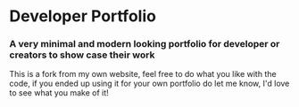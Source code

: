 # Developer Portfolio

### A very minimal and modern looking portfolio for developer or creators to show case their work

This is a fork from my own website, feel free to do what you like with the code, if you ended up using it for your own portfolio do let me know, I'd love to see what you make of it!

